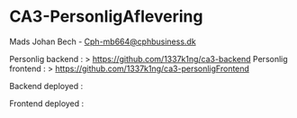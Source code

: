 # CA3-PersonligAflevering

Mads Johan Bech - Cph-mb664@cphbusiness.dk 



Personlig backend  : > https://github.com/1337k1ng/ca3-backend
Personlig frontend : > https://github.com/1337k1ng/ca3-personligFrontend

Backend deployed   : 

Frontend deployed  : 
